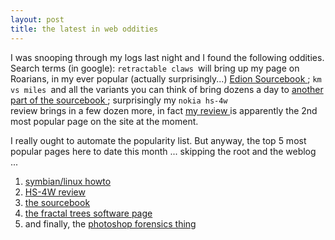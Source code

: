 ```yaml
---
layout: post
title: the latest in web oddities 
---
```



I was snooping through my logs last night and I found the following oddities. Search terms (in google): <code>retractable claws </code>will bring up my page on Roarians, in my ever popular (actually surprisingly...) <a href="http://simonwoodside.com/dnd/campaign/sourcebook/sourcebook.html?rootid=roarians">Edion Sourcebook </a>; <code>km vs miles </code>and all the variants you can think of bring dozens a day to <a href="http://simonwoodside.com/dnd/campaign/sourcebook/sourcebook.html?rootid=ch8">another part of the sourcebook </a>; surprisingly my <code>nokia hs-4w </code>review brings in a few dozen more, in fact <a href="http://simonwoodside.com/weblog/2005/01/31">my review </a>is apparently the 2nd most popular page on the site at the moment. 

I really ought to automate the popularity list. But anyway, the top 5 most popular pages here to date this month ... skipping the root and the weblog ...<ol><li><a href="http://simonwoodside.com/dev/symbian/howto.html">symbian/linux howto </a></li><li><a href="http://simonwoodside.com/weblog/2005/01/31">HS-4W review </a></li><li><a href="http://simonwoodside.com/dnd/campaign/sourcebook/sourcebook.html">the sourcebook </a></li><li><a href="http://simonwoodside.com/fractaltrees/">the fractal trees software page </a></li><li>and finally, the <a href="http://simonwoodside.com/weblog/2005/01/08">photoshop forensics thing </a></li></ol>
